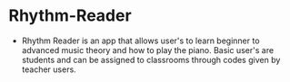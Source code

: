 # Rhythm-Reader

- Rhythm Reader is an app that allows user's to learn beginner to advanced music theory and how to play the piano. Basic user's are students and can be assigned to classrooms through codes given by teacher users.
